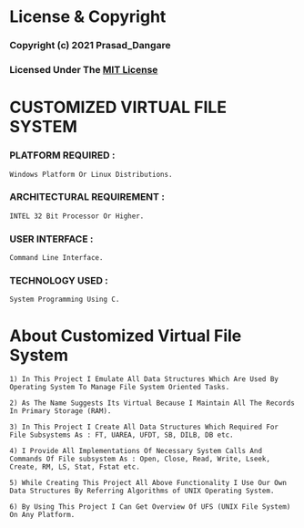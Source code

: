# License & Copyright

### Copyright (c) 2021 Prasad_Dangare
### Licensed Under The  [MIT License](https://github.com/PRASAD-DANGARE/Virtual_File_System/blob/main/LICENSE)
#
# CUSTOMIZED VIRTUAL FILE SYSTEM

### PLATFORM REQUIRED :   
```Windows Platform Or Linux Distributions.```
### ARCHITECTURAL REQUIREMENT :  
```INTEL 32 Bit Processor Or Higher.```
### USER INTERFACE :             
```Command Line Interface.```
### TECHNOLOGY USED : 
```System Programming Using C.```

# About Customized Virtual File System

```1) In This Project I Emulate All Data Structures Which Are Used By Operating System To Manage File System Oriented Tasks.```

```2) As The Name Suggests Its Virtual Because I Maintain All The Records In Primary Storage (RAM).```

```3) In This Project I Create All Data Structures Which Required For File Subsystems As : FT, UAREA, UFDT, SB, DILB, DB etc.```

```4) I Provide All Implementations Of Necessary System Calls And Commands Of File subsystem As : Open, Close, Read, Write, Lseek, Create, RM, LS, Stat, Fstat etc.```

```5) While Creating This Project All Above Functionality I Use Our Own Data Structures By Referring Algorithms of UNIX Operating System.```

```6) By Using This Project I Can Get Overview Of UFS (UNIX File System) On Any Platform.```
